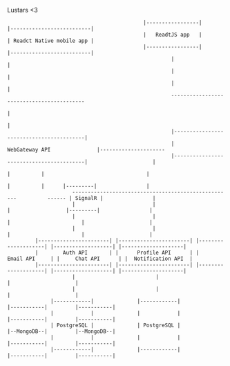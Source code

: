 Lustars <3



                                                |-----------------|                  |--------------------------|
                                                |   ReadtJS app   |                  | Readct Native mobile app |
                                                |-----------------|                  |--------------------------|
                                                         |                                        |
                                                         |                                        |
                                                         |                                        |
                                                         ------------------------------------------
                                                                            |
                                                                            |
                                                         |-----------------------------------------|
                                                         |            WebGateway API               |---------------------
                                                         |-----------------------------------------|                     |
                                                                            |          |                                 |
                                                                            |          |      |---------|                |
                         ----------------------------------------------------          ------ | SignalR |                |
                         |                         |                       |                  |---------|                |
                         |                         |                       |                       |                     |
                         |                         |                       |                       |                     |
             |-----------------------| |-----------------------| |--------------------| |-------------------| |--------------------|
             |        Auth API       | |      Profile API      | |      Email API     | |     Chat API      | |  Notification API  |
             |-----------------------| |-----------------------| |--------------------| |-------------------| |--------------------|
                         |                          |                                              |                     |                          
                         |                          |                                              |                     |
                  |------------|              |------------|                                 |-----------|         |-----------|
                  |            |              |            |                                 |-----------|         |-----------|
                  | PostgreSQL |              | PostgreSQL |                                 |--MongoDB--|         |--MongoDB--|
                  |            |              |            |                                 |-----------|         |-----------|
                  |------------|              |------------|                                 |-----------|         |-----------|
